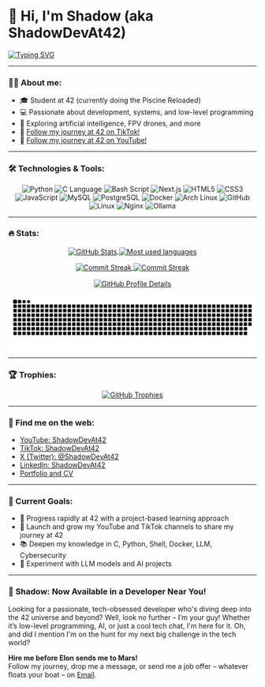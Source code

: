 # 👋 Hi, I'm Shadow (aka ShadowDevAt42)

[![Typing SVG](https://readme-typing-svg.herokuapp.com/?lines=Passionate+developer+at+42;Tech+Explorer;Curious+and+ambitious!&center=true&vCenter=true&width=500&height=50)](https://git.io/typing-svg)

---

### 🧑‍💻 About me:

- 🎓 Student at 42 (currently doing the Piscine Reloaded)  
- 💻 Passionate about development, systems, and low-level programming  
- 🧠 Exploring artificial intelligence, FPV drones, and more  
- 🎥 [Follow my journey at 42 on TikTok!](https://www.tiktok.com/@ShadowDevAt42)
- 🎥 [Follow my journey at 42 on YouTube!](https://www.youtube.com/@ShadowDevAt42)

---

### 🛠 Technologies & Tools:

<p align="center">
  <img src="https://img.shields.io/badge/python-3776AB?style=for-the-badge&logo=python&logoColor=white" alt="Python" />
  <img src="https://img.shields.io/badge/C-A8B9CC?style=for-the-badge&logo=c&logoColor=white" alt="C Language" />
  <img src="https://img.shields.io/badge/bash_script-121011?style=for-the-badge&logo=gnu-bash&logoColor=white" alt="Bash Script" />
  <img src="https://img.shields.io/badge/Next.js-000000?style=for-the-badge&logo=nextdotjs&logoColor=white" alt="Next.js" />
  <img src="https://img.shields.io/badge/HTML5-E34F26?style=for-the-badge&logo=html5&logoColor=white" alt="HTML5" />
  <img src="https://img.shields.io/badge/CSS3-1572B6?style=for-the-badge&logo=css3&logoColor=white" alt="CSS3" />
  <img src="https://img.shields.io/badge/javascript-F7DF1E?style=for-the-badge&logo=javascript&logoColor=black" alt="JavaScript" />
  <img src="https://img.shields.io/badge/MySQL-4479A1?style=for-the-badge&logo=mysql&logoColor=white" alt="MySQL" />
  <img src="https://img.shields.io/badge/PostgreSQL-336791?style=for-the-badge&logo=postgresql&logoColor=white" alt="PostgreSQL" />
  <img src="https://img.shields.io/badge/docker-2496ED?style=for-the-badge&logo=docker&logoColor=white" alt="Docker" />
  <img src="https://img.shields.io/badge/Arch_Linux-1793D1?style=for-the-badge&logo=arch-linux&logoColor=white" alt="Arch Linux" />
  <img src="https://img.shields.io/badge/GitHub-181717?style=for-the-badge&logo=github&logoColor=white" alt="GitHub" />
  <img src="https://img.shields.io/badge/Linux-FCC624?style=for-the-badge&logo=linux&logoColor=black" alt="Linux" />
  <img src="https://img.shields.io/badge/Nginx-009639?style=for-the-badge&logo=nginx&logoColor=white" alt="Nginx" />
  <img src="https://img.shields.io/badge/Ollama-000000?style=for-the-badge&logo=ollama&logoColor=white" alt="Ollama" />
</p>

---

### 🔥 Stats:

<p align="center">
  <a href="https://github.com/ShadowDevAt42">
    <img height=175 align="center" src="https://github-readme-stats.vercel.app/api?username=ShadowDevAt42&show_icons=true&include_all_commits=true&count_private=true&theme=radical" alt="GitHub Stats" />
  </a>
  <a href="https://github.com/ShadowDevAt42">
    <img height=175 align="center" src="https://github-readme-stats.vercel.app/api/top-langs/?username=ShadowDevAt42&layout=compact&langs_count=8&card_width=250&theme=radical" alt="Most used languages" />
  </a>
</p>

<p align="center">
  <a href="https://github.com/ShadowDevAt42">
    <img height=175 align="center" src="https://github-readme-streak-stats.herokuapp.com/?user=ShadowDevAt42&theme=radical" alt="Commit Streak" />
  </a>
  <a href="https://github.com/ShadowDevAt42">
    <img height=175 align="center" src="https://github-readme-stats.vercel.app/api/wakatime?username=ShadowDevAt42&theme=radical" alt="Commit Streak" />
  </a>
</p>

<p align="center">
  <a href="https://github.com/ShadowDevAt42">
    <img height=250 align="center" src="https://github-profile-summary-cards.vercel.app/api/cards/profile-details?username=ShadowDevAt42&theme=radical" alt="GitHub Profile Details" />
  </a>
</p>

<p align="center">
  <picture>
    <source media="(prefers-color-scheme: dark)" srcset="https://raw.githubusercontent.com/ShadowDevAt42/ShadowDevAt42/output/github-contribution-grid-snake-dark.svg" />
    <source media="(prefers-color-scheme: light)" srcset="https://raw.githubusercontent.com/ShadowDevAt42/ShadowDevAt42/output/github-contribution-grid-snake.svg" />
    <img alt="github-snake" src="https://raw.githubusercontent.com/ShadowDevAt42/ShadowDevAt42/output/github-contribution-grid-snake.svg" />
  </picture>
</p>

---

### 🏆 Trophies:

<p align="center">
  <a href="https://github.com/ShadowDevAt42">
    <img src="https://github-profile-trophy.vercel.app/?username=ShadowDevAt42&theme=radical&column=4&margin-w=15&margin-h=15&no-bg=true&no-frame=true" alt="GitHub Trophies" />
  </a>
</p>

---

### 🔗 Find me on the web:

- [YouTube: ShadowDevAt42](https://www.youtube.com/@ShadowDevAt42)
- [TikTok: ShadowDevAt42](https://www.tiktok.com/@ShadowDevAt42)
- [X (Twitter): @ShadowDevAt42](https://twitter.com/ShadowDevAt42)
- [LinkedIn: ShadowDevAt42](https://www.linkedin.com/in/flavio-di-tria-874a26328/)
- [Portfolio and CV](https://www.ditria.io)

---

### 🎯 Current Goals:

- 🚀 Progress rapidly at 42 with a project-based learning approach
- 🎥 Launch and grow my YouTube and TikTok channels to share my journey at 42
- 📚 Deepen my knowledge in C, Python, Shell, Docker, LLM, Cybersecurity
- 🤖 Experiment with LLM models and AI projects

---

### 🚀 **Shadow: Now Available in a Developer Near You!**

Looking for a passionate, tech-obsessed developer who's diving deep into the 42 universe and beyond? Well, look no further – I’m your guy! Whether it’s low-level programming, AI, or just a cool tech chat, I'm here for it. Oh, and did I mention I'm on the hunt for my next big challenge in the tech world?

**Hire me before Elon sends me to Mars!**  
Follow my journey, drop me a message, or send me a job offer – whatever floats your boat – on [Email](mailto:shadowdevat42@pm.me).



